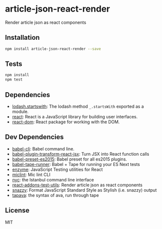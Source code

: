 # article-json-react-render 

Render article json as react components

## Installation

```sh
npm install article-json-react-render --save
```


## Tests

```sh
npm install
npm test
```

## Dependencies

- [lodash.startswith](): The lodash method `_.startsWith` exported as a module.
- [react](): React is a JavaScript library for building user interfaces.
- [react-dom](): React package for working with the DOM.

## Dev Dependencies

- [babel-cli](): Babel command line.
- [babel-plugin-transform-react-jsx](): Turn JSX into React function calls
- [babel-preset-es2015](): Babel preset for all es2015 plugins.
- [babel-tape-runner](https://github.com/wavded/babel-tape-runner): Babel + Tape for running your ES Next tests
- [enzyme](https://github.com/airbnb/enzyme): JavaScript Testing utilities for React
- [miclint](https://github.com/micnews/miclint): Mic lint CLI
- [nyc](https://github.com/istanbuljs/nyc): the Istanbul command line interface
- [react-addons-test-utils](): Render article json as react components
- [snazzy](https://github.com/feross/snazzy): Format JavaScript Standard Style as Stylish (i.e. snazzy) output
- [tapava](https://github.com/kesla/tapava): the syntax of ava, run through tape


## License

MIT
